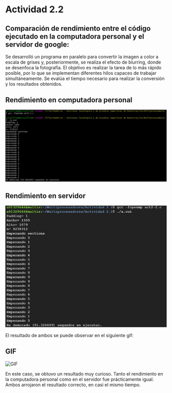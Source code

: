 # Actividad 2.2
## Comparación de rendimiento entre el código ejecutado en la computadora personal y el servidor de google:

Se desarrolló un programa en paralelo para convertir la imagen a color a escala de grises y, posteriormente, se realiza el efecto de blurring, donde se desenfoca la fotografía. El objetivo es realizar la tarea de lo más rápido posible, por lo que se implementan diferentes hilos capaces de trabajar simultáneamente. Se evalúa el tiempo necesario para realizar la conversión y los resultados obtenidos.

## Rendimiento en computadora personal

![Computadora Personal](https://github.com/LuisAlfPerez/Multiprocesadores/blob/main/Actividad%202.2/respuesta-personal.jpg)

## Rendimiento en servidor

![Servidor](https://github.com/LuisAlfPerez/Multiprocesadores/blob/main/Actividad%202.2/respuesta-servidor.jpg)


El resultado de ambos se puede observar en el siguiente gif:

## GIF

![GIF](https://github.com/LuisAlfPerez/Multiprocesadores/blob/main/Actividad%202.2/punk.gif)

En este caso, se obtuvo un resultado muy curioso. Tanto el rendimiento en la computadora personal como en el servidor fue prácticamente igual. Ambos arrojaron el resultado correcto, en casi el mismo tiempo. 
